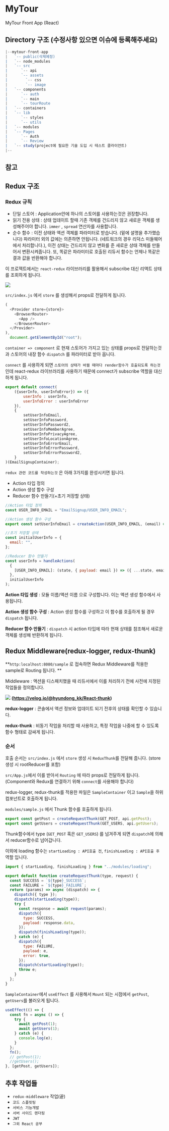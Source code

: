 # MyTour

MyTour Front App (React)

## Directory 구조 (수정사항 있으면 이슈에 등록해주세요)

```javascript
|--mytour-front-app
|   `-- public(삭제예정)
|   `-- node_modules
|   `-- src
|      `-- api
|      `-- assets
|        `-- css
|        `-- image
|   `-- components
|      `-- auth
|      `-- main
|      `-- tourRoute
|   `-- containers
|   `-- lib
|      `-- styles
|      `-- utils
|   `-- modules
|   `-- Pages
|      `-- Auth
|      `-- Review
|   `-- study(project에 필요한 기술 도입 시 테스트 클라이언트)
|--
```

## 참고

## Redux 구조

### Redux 규칙

- 단일 스토어 : Application안에 하나의 스토어를 사용하는것은 권장합니다.
- 읽기 전용 상태 : 상태 업데이트 할때 기존 객체를 건드리지 않고 새로운 객체를 생성해주어야 합니다. `immer` , `spread` 연산자를 사용합니다.
- 순수 함수 : 이전 상태와 액션 객체를 파라미터로 받습니다. (밑에 설명을 추가했습니다) 파라미터 외의 값에는 의존하면 안됩니다. (네트워크의 경우 리덕스 미들웨어에서 처리합니다.), 이전 상태는 건드리지 않고 변화를 준 새로운 상태 객체를 만들어서 변환시켜줍니다. 또, 똑같은 파라미터로 호출된 리듀서 함수는 언제나 똑같은 결과 값을 반환해야 합니다.

이 프로젝트에서는 `react-redux` 라이브러리를 활용해서 subscribe 대신 리액트 상태를 조회하게 됩니다.

![](https://miro.medium.com/max/2732/1*M9d5RTuCdIQUhJuuJY10sw.png)

`src/index.js` 에서 `store` 를 생성해서 props로 전달하게 됩니다.

```javascript
(
  <Provider store={store}>
    <BrowserRouter>
      <App />
    </BrowserRouter>
  </Provider>
),
  document.getElementById("root");
```

`container => component` 로 현재 스토어가 가지고 있는 상태를 props로 전달하는것 과 스토어의 내장 함수 `dispatch` 를 파라미터로 받아 옵니다.

`connect` 를 사용하게 되면 `스토어의 상태가 바뀔 때마다 render함수가 호출되도록 하는것` 인데 react-redux 라이브러리를 사용하기 때문에 connect가 subscribe 역할을 대신하게 됩니다.

```JavaScript
export default connect(
    ({userInfo, userInfoError}) => ({
        userInfo : userInfo,
        userInfoError : userInfoError
    }),
    {
        setUserInfoEmail,
        setUserInfoPassword,
        setUserInfoPassword2,
        setUserInfoMemberAgree,
        setUserInfoPrivacyAgree,
        setUserInfoLocationAgree,
        setUserInfoErrorEmail,
        setUserInfoErrorPassword,
        setUserInfoErrorPassword2,
    }
)(EmailSignupContainer);
```

`redux 관련 코드를 작성하는것` 은 아래 3가지를 완성시키면 됩니다.

- Action 타입 정의
- Action 생성 함수 구성
- Reducer 함수 만들기(+초기 저장할 상태)

```javascript
//Action 타입 정의
const USER_INFO_EMAIL = "EmailSignup/USER_INFO_EMAIL";

//Action 생성 함수 구성
export const setUserInfoEmail = createAction(USER_INFO_EMAIL, (email) => email);

//초기 저장할 상태
const initialUserInfo = {
  email: "",
};

//Reducer 함수 만들기
const userInfo = handleActions(
  {
    [USER_INFO_EMAIL]: (state, { payload: email }) => ({ ...state, email }),
  },
  initialUserInfo
);
```

**Action 타입 생성** : 모듈 이름/액션 이름 으로 구성합니다. 이는 액션 생성 함수에서 사용됩니다.

**Action 생성 함수 구성** : Action 생성 함수를 구성하고 이 함수를 호출하게 될 경우 `dispatch` 됩니다.

**Reducer 함수 만들기** : `dispatch` 시 action 타입에 따라 현재 상태를 참조해서 새로운 객체를 생성해 반환하게 됩니다.

## Redux Middleware(redux-logger, redux-thunk)

**`http:localhost:8080/sample` 로 접속하면 Redux Middleware를 적용한 sample로 Routing 됩니다. **

Middleware : 액션을 디스패치했을 때 리듀서에서 이를 처리하기 전에 사전에 지정된 작업들을 정의합니다.

![](https://media.vlpt.us/images/hyundong_kk/post/b4c8dfa5-70a9-4d03-ada0-782d99d9531d/image.png)
**(https://velog.io/@hyundong_kk/React-thunk)**

**redux-logger** : 콘솔에서 액션 정보와 업데이트 되기 전후의 상태를 확인할 수 있습니다.

**redux-thunk** : 비동기 작업을 처리할 때 사용하고, 특정 작업을 나중에 할 수 있도록 함수 형태로 감싸게 됩니다.

### 순서

호출 순서는 `src/index.js` 에서 `store` 생성 시 `ReduxThunk`를 전달해 줍니다. (store생성 시 rootReducer를 포함)

`src/App.js`에서 이를 받아서 `Routing` 에 따라 props로 전달하게 됩니다. (Component와 Redux를 연결하기 위해 `connect`를 사용해야 합니다)

redux-logger, redux-thunk를 적용한 파일은 `SampleContainer` 이고 `Sample`을 하위 컴포넌트로 호출하게 됩니다.

`modules/sample.js` 에서 Thunk 함수를 호출하게 됩니다.

```javascript
export const getPost = createRequestThunk(GET_POST, api.getPost);
export const getUsers = createRequestThunk(GET_USERS, api.getUsers);
```

Thunk함수에서 type (`GET_POST` 혹은 `GET_USERS`) 를 넘겨주게 되면 `dispatch`에 의해서 reducer함수로 넘어갑니다.

이외에 loading 함수는 `startLoading : API호출 전`, `finishLoading : API호출 후` 역할 입니다.

```javascript
import { startLoading, finishLoading } from "../modules/loading";

export default function createRequestThunk(type, request) {
  const SUCCESS = `${type}_SUCCESS`;
  const FAILURE = `${type}_FAILURE`;
  return (params) => async (dispatch) => {
    dispatch({ type });
    dispatch(startLoading(type));
    try {
      const response = await request(params);
      dispatch({
        type: SUCCESS,
        payload: response.data,
      });
      dispatch(finishLoading(type));
    } catch (e) {
      dispatch({
        type: FAILURE,
        payload: e,
        error: true,
      });
      dispatch(startLoading(type));
      throw e;
    }
  };
}
```

`SampleContainer`에서 `useEffect` 를 사용해서 `Mount` 되는 시점에서 `getPost`, `getUsers`를 불러오게 됩니다.

```javascript
useEffect(() => {
  const fn = async () => {
    try {
      await getPost(1);
      await getUsers(1);
    } catch (e) {
      console.log(e);
    }
  };
  fn();
  // getPost(1);
  //getUsers();
}, [getPost, getUsers]);
```

## 추후 작업들

- `redux-middleware` 작업(끝)
- `코드 스플릿팅`
- `서비스 기능개발`
- `서버 사이드 렌더링`
- `JWT`
- `그외 React 공부`
